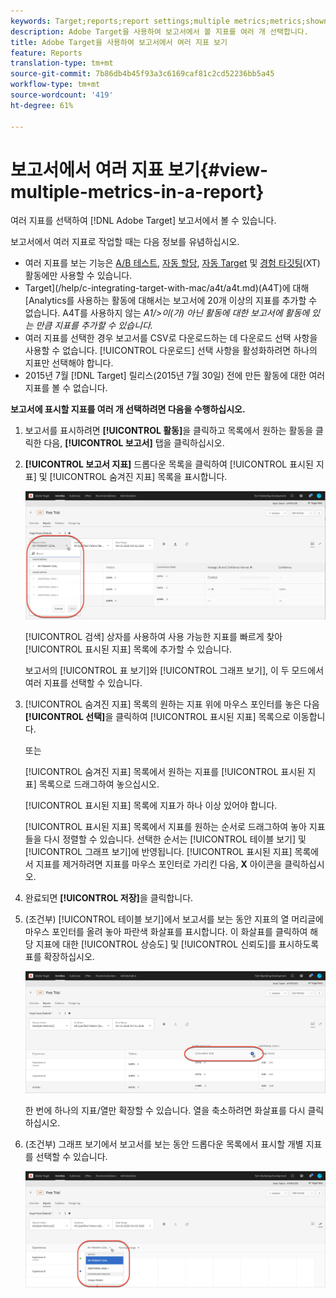 ```yaml
---
keywords: Target;reports;report settings;multiple metrics;metrics;shown metrics;hidden metrics
description: Adobe Target을 사용하여 보고서에서 볼 지표를 여러 개 선택합니다.
title: Adobe Target을 사용하여 보고서에서 여러 지표 보기
feature: Reports
translation-type: tm+mt
source-git-commit: 7b86db4b45f93a3c6169caf81c2cd52236bb5a45
workflow-type: tm+mt
source-wordcount: '419'
ht-degree: 61%

---
```



# 보고서에서 여러 지표 보기{#view-multiple-metrics-in-a-report}

여러 지표를 선택하여 [!DNL Adobe Target] 보고서에서 볼 수 있습니다.

보고서에서 여러 지표로 작업할 때는 다음 정보를 유념하십시오.

* 여러 지표를 보는 기능은 [A/B 테스트](/help/c-activities/t-test-ab/test-ab.md), [자동 할당](/help/c-activities/automated-traffic-allocation/automated-traffic-allocation.md), [자동 Target](/help/c-activities/auto-target/auto-target-to-optimize.md) 및 [경험 타깃팅](/help/c-activities/t-experience-target/experience-target.md)(XT) 활동에만 사용할 수 있습니다.
* Target](/help/c-integrating-target-with-mac/a4t/a4t.md)(A4T)에 대해 [Analytics를 사용하는 활동에 대해서는 보고서에 20개 이상의 지표를 추가할 수 없습니다. A4T를 사용하지 않는 *A1/>이(가) 아닌 활동에 대한 보고서에 활동에 있는 만큼 지표를 추가할 수 있습니다.*
* 여러 지표를 선택한 경우 보고서를 CSV로 다운로드하는 데 [](/help/c-reports/downloading-data-in-csv-file.md)다운로드 선택 사항을 사용할 수 없습니다. [!UICONTROL 다운로드] 선택 사항을 활성화하려면 하나의 지표만 선택해야 합니다.
* 2015년 7월 [!DNL Target] 릴리스(2015년 7월 30일) 전에 만든 활동에 대한 여러 지표를 볼 수 없습니다.

**보고서에 표시할 지표를 여러 개 선택하려면 다음을 수행하십시오.**

1. 보고서를 표시하려면 **[!UICONTROL 활동]**&#x200B;을 클릭하고 목록에서 원하는 활동을 클릭한 다음, **[!UICONTROL 보고서]** 탭을 클릭하십시오.
1. **[!UICONTROL 보고서 지표]** 드롭다운 목록을 클릭하여 [!UICONTROL 표시된 지표] 및 [!UICONTROL 숨겨진 지표] 목록을 표시합니다.

   ![](assets/multiple_metrics.png)

   [!UICONTROL 검색] 상자를 사용하여 사용 가능한 지표를 빠르게 찾아 [!UICONTROL 표시된 지표] 목록에 추가할 수 있습니다.

   보고서의 [!UICONTROL 표 보기]와 [!UICONTROL 그래프 보기], 이 두 모드에서 여러 지표를 선택할 수 있습니다.

1. [!UICONTROL 숨겨진 지표] 목록의 원하는 지표 위에 마우스 포인터를 놓은 다음 **[!UICONTROL 선택]**&#x200B;을 클릭하여 [!UICONTROL 표시된 지표] 목록으로 이동합니다.

   또는

   [!UICONTROL 숨겨진 지표] 목록에서 원하는 지표를 [!UICONTROL 표시된 지표] 목록으로 드래그하여 놓으십시오.

   [!UICONTROL 표시된 지표] 목록에 지표가 하나 이상 있어야 합니다.

   [!UICONTROL 표시된 지표] 목록에서 지표를 원하는 순서로 드래그하여 놓아 지표들을 다시 정렬할 수 있습니다. 선택한 순서는 [!UICONTROL 테이블 보기] 및 [!UICONTROL 그래프 보기]에 반영됩니다. [!UICONTROL 표시된 지표] 목록에서 지표를 제거하려면 지표를 마우스 포인터로 가리킨 다음, **X** 아이콘을 클릭하십시오.

1. 완료되면 **[!UICONTROL 저장]**&#x200B;을 클릭합니다.
1. (조건부) [!UICONTROL 테이블 보기]에서 보고서를 보는 동안 지표의 열 머리글에 마우스 포인터를 올려 놓아 파란색 화살표를 표시합니다. 이 화살표를 클릭하여 해당 지표에 대한 [!UICONTROL 상승도] 및 [!UICONTROL 신뢰도]를 표시하도록 표를 확장하십시오.

   ![](assets/multiple_metrics_table.png)

   한 번에 하나의 지표/열만 확장할 수 있습니다. 열을 축소하려면 화살표를 다시 클릭하십시오.

1. (조건부) 그래프 보기에서 보고서를 보는 동안 드롭다운 목록에서 표시할 개별 지표를 선택할 수 있습니다.

   ![](assets/multiple_metrics_graph.png)

